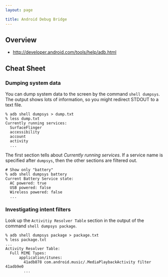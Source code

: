 ```yaml
---
layout: page

title: Android Debug Bridge
---
```


## Overview 

* <http://developer.android.com/tools/help/adb.html>

## Cheat Sheet

### Dumping system data

You can dump system data to the screen by the command `shell dumpsys`. The output shows lots of information, so you might redirect STDOUT to a text file.

    % adb shell dumpsys > dump.txt
    % less dump.txt
    Currently running services:
      SurfaceFlinger
      accessibility
      account
      activity
      ...

The first section tells about _Currently running services_. If a service name is specified after `dumpsys`, then the other sections are filtered out.

    # Show only "battery"
    % adb shell dumpsys battery
    Current Battery Service state:
      AC powered: true
      USB powered: false
      Wireless powered: false
      ...

### Investigating intent filters

Look up the `Activitiy Resolver Table` section in the output of the command `shell dumpsys package`.

    % adb shell dumpsys package > package.txt
    % less package.txt
    ...
    Activity Resolver Table:
      Full MIME Types:
          application/itunes:
            41adb878 com.android.music/.MediaPlaybackActivity filter 41adb9e0
            ...

